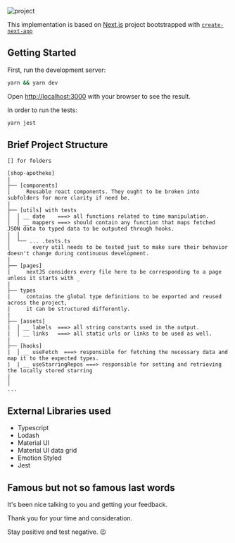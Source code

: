 ![project](https://user-images.githubusercontent.com/49021746/165586883-93cdd651-bf86-4f3d-bed6-ca52e56127fb.gif)

This implementation is based on [Next.js](https://nextjs.org/) project bootstrapped with [`create-next-app`](https://github.com/vercel/next.js/tree/canary/packages/create-next-app)

## Getting Started

First, run the development server:

```bash
yarn && yarn dev
```
Open [http://localhost:3000](http://localhost:3000) with your browser to see the result.

In order to run the tests: 
```bash
yarn jest
```

## Brief Project Structure 
```
[] for folders

[shop-apotheke]
|
├── [components]
│     Reusable react components. They ought to be broken into subfolders for more clarity if need be. 
|
├── [utils] with tests
│  │ __ date    ===> all functions related to time manipulation.
│  │ __ mappers ===> should contain any function that maps fetched JSON data to typed data to be outputed through hooks.
│  │   
│  └── ... .tests.ts
│       every util needs to be tested just to make sure their behavior doesn't change during continuous development.
|
├── [pages]
|     nextJS considers every file here to be corresponding to a page unless it starts with _
|
├── types
|     contains the global type definitions to be exported and reused across the project, 
|     it can be structured differently.
| 
├── [assets]
|  │ __ labels  ===> all string constants used in the output.
|  │ __ links   ===> all static urls or links to be used as well.
|
├── [hooks]
|  │ __ useFetch  ===> responsible for fetching the necessary data and map it to the expected types. 
|  | __ useStarringRepos ===> responsible for setting and retrieving the locally stored starring 
│  
│   
...
```
## External Libraries used
- Typescript
- Lodash
- Material UI
- Material UI data grid 
- Emotion Styled
- Jest


## Famous but not so famous last words
It's been nice talking to you and getting your feedback. 

Thank you for your time and consideration. 

Stay positive and test negative. 😉
